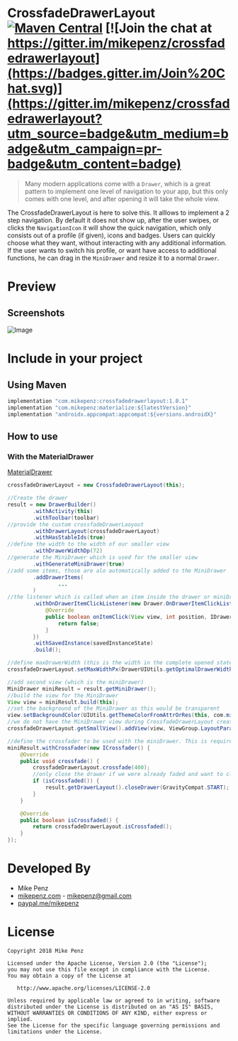# CrossfadeDrawerLayout  [![Maven Central](https://maven-badges.herokuapp.com/maven-central/com.mikepenz/crossfadedrawerlayout/badge.svg?style=flat)](https://maven-badges.herokuapp.com/maven-central/com.mikepenz/crossfadedrawerlayout) [![Join the chat at https://gitter.im/mikepenz/crossfadedrawerlayout](https://badges.gitter.im/Join%20Chat.svg)](https://gitter.im/mikepenz/crossfadedrawerlayout?utm_source=badge&utm_medium=badge&utm_campaign=pr-badge&utm_content=badge)

> Many modern applications come with a `Drawer`, which is a great pattern to implement one level of navigation to your app, but this only comes with one level, and after opening it will take the whole view.

The CrossfadeDrawerLayout is here to solve this. It alllows to implement a 2 step navigation. By default it does not show up, after the user swipes, or clicks the `NavigationIcon` it will show the quick navigation, which
only consists out of a profile (if given), icons and badges. Users can quickly choose what they want, without interacting with any additional information. If the user wants to switch his profile, or want have access to additional
functions, he can drag in the `MiniDrawer` and resize it to a normal `Drawer`. 

# Preview
## Screenshots
![Image](https://raw.githubusercontent.com/mikepenz/CrossfadeDrawerLayout/develop/DEV/screenshots/screenshots.jpg)

# Include in your project
## Using Maven
```javascript
implementation "com.mikepenz:crossfadedrawerlayout:1.0.1"
implementation "com.mikepenz:materialize:${latestVersion}"
implementation "androidx.appcompat:appcompat:${versions.androidX}"
```

## How to use

### With the MaterialDrawer
[MaterialDrawer](https://github.com/mikepenz/MaterialDrawer)
```java
crossfadeDrawerLayout = new CrossfadeDrawerLayout(this);

//Create the drawer
result = new DrawerBuilder()
        .withActivity(this)
        .withToolbar(toolbar)
//provide the custom crossfadeDrawerLaoyout
        .withDrawerLayout(crossfadeDrawerLayout)
        .withHasStableIds(true)
//define the width to the width of our smaller view
        .withDrawerWidthDp(72)
//generate the MiniDrawer which is used for the smaller view
        .withGenerateMiniDrawer(true)
//add some items, those are alo automatically added to the MiniDrawer
        .addDrawerItems(
                ...
        )
//the listener which is called when an item inside the drawer or miniDrawer is clicked
        .withOnDrawerItemClickListener(new Drawer.OnDrawerItemClickListener() {
            @Override
            public boolean onItemClick(View view, int position, IDrawerItem drawerItem) {
                return false;
            }
        })
        .withSavedInstance(savedInstanceState)
        .build();

//define maxDrawerWidth (this is the width in the complete opened state)
crossfadeDrawerLayout.setMaxWidthPx(DrawerUIUtils.getOptimalDrawerWidth(this));

//add second view (which is the miniDrawer)
MiniDrawer miniResult = result.getMiniDrawer();
//build the view for the MiniDrawer
View view = miniResult.build(this);
//set the background of the MiniDrawer as this would be transparent
view.setBackgroundColor(UIUtils.getThemeColorFromAttrOrRes(this, com.mikepenz.materialdrawer.R.attr.material_drawer_background, com.mikepenz.materialdrawer.R.color.material_drawer_background));
//we do not have the MiniDrawer view during CrossfadeDrawerLayout creation so we will add it here
crossfadeDrawerLayout.getSmallView().addView(view, ViewGroup.LayoutParams.MATCH_PARENT, ViewGroup.LayoutParams.MATCH_PARENT);

//define the crossfader to be used with the miniDrawer. This is required to be able to automatically toggle open / close
miniResult.withCrossFader(new ICrossfader() {
    @Override
    public void crossfade() {
        crossfadeDrawerLayout.crossfade(400);
        //only close the drawer if we were already faded and want to close it now
        if (isCrossfaded()) {
            result.getDrawerLayout().closeDrawer(GravityCompat.START);
        }
    }

    @Override
    public boolean isCrossfaded() {
        return crossfadeDrawerLayout.isCrossfaded();
    }
});

```


# Developed By

* Mike Penz 
 * [mikepenz.com](http://mikepenz.com) - <mikepenz@gmail.com>
 * [paypal.me/mikepenz](http://paypal.me/mikepenz)

# License

    Copyright 2018 Mike Penz

    Licensed under the Apache License, Version 2.0 (the "License");
    you may not use this file except in compliance with the License.
    You may obtain a copy of the License at

       http://www.apache.org/licenses/LICENSE-2.0

    Unless required by applicable law or agreed to in writing, software
    distributed under the License is distributed on an "AS IS" BASIS,
    WITHOUT WARRANTIES OR CONDITIONS OF ANY KIND, either express or implied.
    See the License for the specific language governing permissions and
    limitations under the License.
